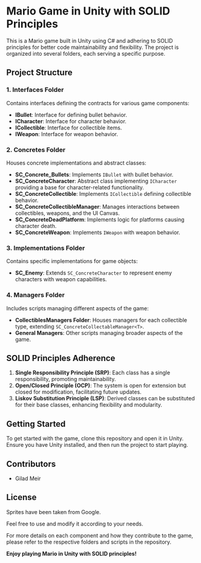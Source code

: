 # Mario Game in Unity with SOLID Principles

This is a Mario game built in Unity using C# and adhering to SOLID principles for better code maintainability and flexibility. The project is organized into several folders, each serving a specific purpose.

## Project Structure

### 1. Interfaces Folder

Contains interfaces defining the contracts for various game components:

- **IBullet**: Interface for defining bullet behavior.
- **ICharacter**: Interface for character behavior.
- **ICollectible**: Interface for collectible items.
- **IWeapon**: Interface for weapon behavior.

### 2. Concretes Folder

Houses concrete implementations and abstract classes:

- **SC_Concrete_Bullets**: Implements `IBullet` with bullet behavior.
- **SC_ConcreteCharacter**: Abstract class implementing `ICharacter` providing a base for character-related functionality.
- **SC_ConcreteCollectible**: Implements `ICollectible` defining collectible behavior.
- **SC_ConcreteCollectibleManager**: Manages interactions between collectibles, weapons, and the UI Canvas.
- **SC_ConcreteDeadPlatform**: Implements logic for platforms causing character death.
- **SC_ConcreteWeapon**: Implements `IWeapon` with weapon behavior.

### 3. Implementations Folder

Contains specific implementations for game objects:

- **SC_Enemy**: Extends `SC_ConcreteCharacter` to represent enemy characters with weapon capabilities.

### 4. Managers Folder

Includes scripts managing different aspects of the game:

- **CollectiblesManagers Folder**: Houses managers for each collectible type, extending `SC_ConcreteCollectableManager<T>`.
- **General Managers**: Other scripts managing broader aspects of the game.

## SOLID Principles Adherence

1. **Single Responsibility Principle (SRP)**: Each class has a single responsibility, promoting maintainability.
2. **Open/Closed Principle (OCP)**: The system is open for extension but closed for modification, facilitating future updates.
3. **Liskov Substitution Principle (LSP)**: Derived classes can be substituted for their base classes, enhancing flexibility and modularity.

## Getting Started

To get started with the game, clone this repository and open it in Unity. Ensure you have Unity installed, and then run the project to start playing.

## Contributors

- Gilad Meir

## License
Sprites have been taken from Google.

Feel free to use and modify it according to your needs.

For more details on each component and how they contribute to the game, please refer to the respective folders and scripts in the repository.

**Enjoy playing Mario in Unity with SOLID principles!**
